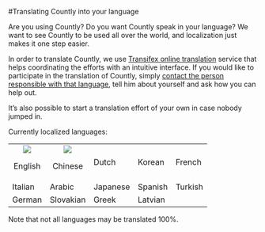 #Translating Countly into your language

Are you using Countly? Do you want Countly speak in your language? We want to see Countly to be used all over the world, and localization just makes it one step easier.

In order to translate Countly, we use [Transifex online translation](https://www.transifex.com/projects/p/countly) service that helps coordinating the efforts with an intuitive interface. If you would like to participate in the translation of Countly, simply [contact the person responsible with that language](https://www.transifex.com/projects/p/countly/), tell him about yourself and ask how you can help out.

It’s also possible to start a translation effort of your own in case nobody jumped in.

Currently localized languages:

<table>
  <tr width=150>
  <td><center><img src=http://new.count.ly/images/flags/flags/shiny/48/England.png><p>English</center></td>
  <td><center><img src=http://new.count.ly/images/flags/flags/shiny/48/China.png><p>Chinese</center></td>
  <td>Dutch</td>
  <td>Korean</td>
  <td>French</td>
  </tr>
  <tr width=150>
  <td>Italian</td>
  <td>Arabic</td>
  <td>Japanese</td>
  <td>Spanish</td>
  <td>Turkish</td>
  </tr>
  <tr width=150>
  <td>German</td>
  <td>Slovakian</td>
  <td>Greek</td>
  <td>Latvian</td>
  <td>&nbsp;</td>
  </tr>
</table>


Note that not all languages may be translated 100%.
